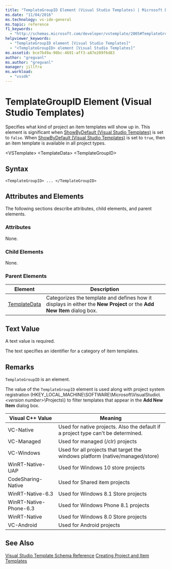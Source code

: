 ```yaml
---
title: "TemplateGroupID Element (Visual Studio Templates) | Microsoft Docs"
ms.date: "11/04/2016"
ms.technology: vs-ide-general
ms.topic: reference
f1_keywords:
  - "http://schemas.microsoft.com/developer/vstemplate/2005#TemplateGroupID"
helpviewer_keywords:
  - "TemplateGroupID element [Visual Studio Templates]"
  - "<TemplateGroupID> element [Visual Studio Templates]"
ms.assetid: bce7b49a-90bc-4691-aff3-a87e209f6d83
author: "gregvanl"
ms.author: "gregvanl"
manager: jillfra
ms.workload:
  - "vssdk"
---
```

# TemplateGroupID Element (Visual Studio Templates)
Specifies what kind of project an item templates will show up in. This element is significant when [ShowByDefault (Visual Studio Templates)](../extensibility/showbydefault-visual-studio-templates.md) is set to `false`. When [ShowByDefault (Visual Studio Templates)](../extensibility/showbydefault-visual-studio-templates.md) is set to `true`, then an item template is available in all project types.

 \<VSTemplate>
 \<TemplateData>
 \<TemplateGroupID>

## Syntax

```
<TemplateGroupID> ... </TemplateGroupID>
```

## Attributes and Elements
 The following sections describe attributes, child elements, and parent elements.

### Attributes
 None.

### Child Elements
 None.

### Parent Elements

|Element|Description|
|-------------|-----------------|
|[TemplateData](../extensibility/templatedata-element-visual-studio-templates.md)|Categorizes the template and defines how it displays in either the **New Project** or the **Add New Item** dialog box.|

## Text Value
 A text value is required.

 The text specifies an identifier for a category of item templates.

## Remarks
 `TemplateGroupID` is an element.

 The value of the `TemplateGroupID` element is used along with project system registration (HKEY_LOCAL_MACHINE\SOFTWARE\Microsoft\VisualStudio\\*\<version number>*\Projects\\) to filter templates that appear in the **Add New Item** dialog box.

|Visual C++ Value|Meaning|
|------------------------|-------------|
|VC-Native|Used for native projects. Also the default if a project type can't be determined.|
|VC-Managed|Used for managed (/clr) projects|
|VC-Windows|Used for all projects that target the windows platform (native/managed/store)|
|WinRT-Native-UAP|Used for Windows 10 store projects|
|CodeSharing-Native|Used for Shared item projects|
|WinRT-Native-6.3|Used for Windows 8.1 Store projects|
|WinRT-Native-Phone-6.3|Used for Windows Phone 8.1 projects|
|WinRT-Native|Used for Windows 8.0 Store projects|
|VC-Android|Used for Android projects|

## See Also
 [Visual Studio Template Schema Reference](../extensibility/visual-studio-template-schema-reference.md)
 [Creating Project and Item Templates](../ide/creating-project-and-item-templates.md)